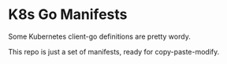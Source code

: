 # K8s Go Manifests

Some Kubernetes client-go definitions are pretty wordy.

This repo is just a set of manifests, ready for copy-paste-modify.
